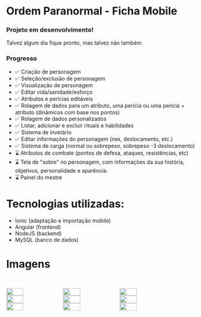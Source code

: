 # Ordem Paranormal - Ficha Mobile

### Projeto em desenvolvimento!
Talvez algum dia fique pronto, mas talvez não também.

### Progresso

- ✅ Criação de personagem 
- ✅ Seleção/exclusão de personagem
- ✅ Visualização de personagem
- ✅ Editar vida/sanidade/esforço
- ✅ Atributos e perícias editáveis
- ✅ Rolagem de dados para um atributo, uma perícia ou uma perícia + atributo (dinâmicos com base nos pontos)
- ✅ Rolagem de dados personalizados
- ✅ Listar, adicionar e excluir rituais e habilidades
- ✅ Sistema de invetário
- ✅ Editar informações do personagem (nex, deslocamento, etc.)
- ✅ Sistema de carga (normal ou sobrepeso, sobrepeso -3 deslocamento)
- ⌛ Atributos de combate (pontos de defesa, ataques, resistências, etc)
- ⌛ Tela de "sobre" no personagem, com informações da sua história, objetivos, personalidade e aparência.
- ⌛ Painel do mestre

# Tecnologias utilizadas:
- Ionic (adaptação e importação mobile)
- Angular (frontend)
- NodeJS (backend)
- MySQL (banco de dados)

# Imagens
<small style="color: #f7f7f7">(muitas coisas podem mudar)</small>


<div style="display: flex; flex-direction: row">
    <img src="https://github.com/luczz1/ordemparanormal-mobilesheet/assets/63828861/f3c0b59c-0fdb-4761-9f55-35dec18235b6" style="width: 30%"/>
    <img src="https://github.com/luczz1/ordemparanormal-mobilesheet/assets/63828861/a93b3de6-72cf-47ad-a4e4-5af5a812afb6" style="width: 30%"/>
    <img src="https://github.com/luczz1/ordemparanormal-mobilesheet/assets/63828861/0f935d22-2357-45c5-bfbf-1cb9e0604eec" style="width: 30%"/>
  </div>
  
<div style="display: flex; flex-direction: row">
    <img src="https://github.com/luczz1/ordemparanormal-mobilesheet/assets/63828861/09a26617-5c85-42bc-98c9-0be7de29d855" style="width: 30%"/>
    <img src="https://github.com/luczz1/ordemparanormal-mobilesheet/assets/63828861/8431c994-812b-45c8-b9fd-8f8887ba6246" style="width: 30%"/>
    <img src="https://github.com/luczz1/ordemparanormal-mobilesheet/assets/63828861/c666c32f-317d-4a1c-9af3-12e8107dd04c" style="width: 30%"/>
  </div>
  
  <div style="display: flex; flex-direction: row">
  <img src="https://github.com/luczz1/ordemparanormal-mobilesheet/assets/63828861/dddab291-7078-41cb-baad-6df217e5510f" style="width: 30%"/>
    <img src="https://github.com/luczz1/ordemparanormal-mobilesheet/assets/63828861/c92f3a25-a5f4-4ecd-89e6-98399d00fae3" style="width: 30%"/>
    <img src="https://github.com/luczz1/ordemparanormal-mobilesheet/assets/63828861/a35de87a-2c86-480a-ac88-fd9e90e5b4bf" style="width: 30%"/>
  </div>

